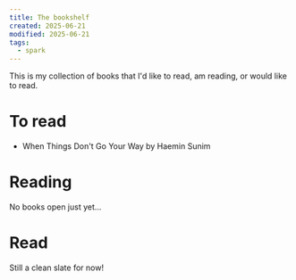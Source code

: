 ```yaml
---
title: The bookshelf
created: 2025-06-21
modified: 2025-06-21
tags:
  - spark
---
```

This is my collection of books that I'd like to read, am reading, or would like to read.

# To read

- When Things Don't Go Your Way by Haemin Sunim

# Reading

No books open just yet...

# Read

Still a clean slate for now!